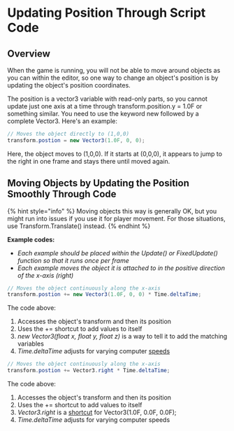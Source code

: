 # Updating Position Through Script Code

## Overview

When the game is running, you will not be able to move around objects as you can within the editor, so one way to change an object's position is by updating the object's position coordinates.

The position is a vector3 variable with read-only parts, so you cannot update just one axis at a time through transform.position.y = 1.0F or something similar. You need to use the keyword new followed by a complete Vector3. Here's an example:

```csharp
// Moves the object directly to (1,0,0)
transform.postion = new Vector3(1.0F, 0, 0);
```

Here, the object moves to (1,0,0). If it starts at (0,0,0), it appears to jump to the right in one frame and stays there until moved again.

## Moving Objects by Updating the Position Smoothly Through Code

{% hint style="info" %}
Moving objects this way is generally OK, but you might run into issues if you use it for player movement. For those situations, use Transform.Translate() instead.
{% endhint %}

**Example codes:**

* _Each example should be placed within the Update() or FixedUpdate() function so that it runs once per frame_
* _Each example moves the object it is attached to in the positive direction of the x-axis (right)_

```csharp
// Moves the object continuously along the x-axis
transform.postion += new Vector3(1.0F, 0, 0) * Time.deltaTime;
```

The code above:

1. Accesses the object's transform and then its position
2. Uses the += shortcut to add values to itself
3. _new Vector3(float x, float y, float z)_ is a way to tell it to add the matching variables
4. _Time.deltaTime_ adjusts for varying computer [speeds](../controlling-speed.md)

```csharp
// Moves the object continuously along the x-axis
transform.postion += Vector3.right * Time.deltaTime;
```

The code above:

1. Accesses the object's transform and then its position
2. Uses the += shortcut to add values to itself
3. _Vector3.right_ is a [shortcut](../handy-transform-shortcuts.md) for Vector3(1.0F, 0.0F, 0.0F);
4. _Time.deltaTime_ adjusts for varying computer speeds
